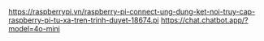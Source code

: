https://raspberrypi.vn/raspberry-pi-connect-ung-dung-ket-noi-truy-cap-raspberry-pi-tu-xa-tren-trinh-duyet-18674.pi
https://chat.chatbot.app/?model=4o-mini
